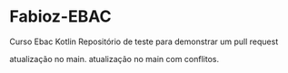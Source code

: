 # Fabioz-EBAC
Curso Ebac Kotlin
Repositório de teste para demonstrar um pull request

atualização no main.
atualização no main com conflitos.
